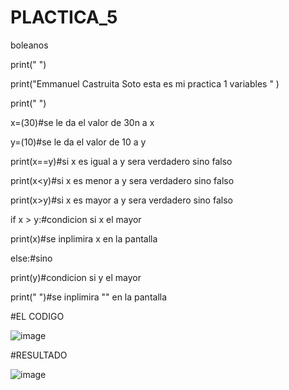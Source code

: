 # PLACTICA_5
boleanos

print(" ")

print("Emmanuel Castruita Soto esta es mi practica 1 variables " )

print(" ")

x=(30)#se le da el valor de 30n a x

y=(10)#se le da el valor de 10 a y

print(x==y)#si x es igual a y sera verdadero sino falso

print(x<y)#si x es menor  a y sera verdadero sino falso

print(x>y)#si x es mayor a y sera verdadero sino falso

if x > y:#condicion si x el mayor 

 print(x)#se inplimira x en la pantalla
 
else:#sino

 print(y)#condicion si y el mayor
 
print(" ")#se inplimira "" en la pantalla

#EL CODIGO

![image](https://github.com/user-attachments/assets/b2eab312-1702-4f31-8c5c-e30cbf0e9bdc)

#RESULTADO

![image](https://github.com/user-attachments/assets/68ede0aa-6881-4b4f-94dc-07bc79e65338)
